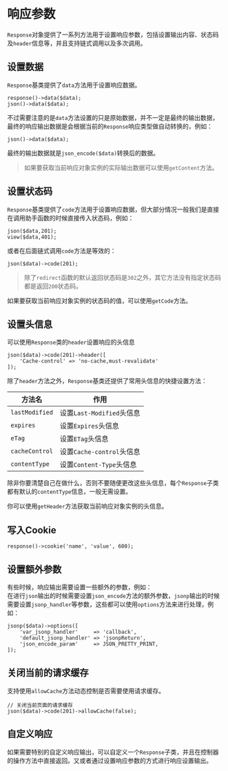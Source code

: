 # 响应参数

`Response`对象提供了一系列方法用于设置响应参数，包括设置输出内容、状态码及`header`信息等，并且支持链式调用以及多次调用。

## 设置数据

`Response`基类提供了`data`方法用于设置响应数据。

```
response()->data($data);
json()->data($data);
```

不过需要注意的是`data`方法设置的只是原始数据，并不一定是最终的输出数据，最终的响应输出数据是会根据当前的`Response`响应类型做自动转换的，例如：

```
json()->data($data);
```

最终的输出数据就是`json_encode($data)`转换后的数据。

> 如果要获取当前响应对象实例的实际输出数据可以使用`getContent`方法。

## 设置状态码

`Response`基类提供了`code`方法用于设置响应数据，但大部分情况一般我们是直接在调用助手函数的时候直接传入状态码，例如：

```
json($data,201);
view($data,401);
```

或者在后面链式调用`code`方法是等效的：

```
json($data)->code(201);
```

> 除了`redirect`函数的默认返回状态码是`302`之外，其它方法没有指定状态码都是返回`200`状态码。

如果要获取当前响应对象实例的状态码的值，可以使用`getCode`方法。

## 设置头信息

可以使用`Response`类的`header`设置响应的头信息

```
json($data)->code(201)->header([
    'Cache-control' => 'no-cache,must-revalidate'
]);
```

除了`header`方法之外，`Response`基类还提供了常用头信息的快捷设置方法：

|方法名|作用|
|---|---|
|`lastModified`|设置`Last-Modified`头信息|
|`expires`|设置`Expires`头信息|
|`eTag`|设置`ETag`头信息|
|`cacheControl`|设置`Cache-control`头信息|
|`contentType`|设置`Content-Type`头信息|

除非你要清楚自己在做什么，否则不要随便更改这些头信息，每个`Response`子类都有默认的`contentType`信息，一般无需设置。

你可以使用`getHeader`方法获取当前响应对象实例的头信息。

## 写入Cookie

```
response()->cookie('name', 'value', 600);
```

## 设置额外参数

有些时候，响应输出需要设置一些额外的参数，例如：  
在进行`json`输出的时候需要设置`json_encode`方法的额外参数，`jsonp`输出的时候需要设置`jsonp_handler`等参数，这些都可以使用`options`方法来进行处理，例如：

```
jsonp($data)->options([
    'var_jsonp_handler'     => 'callback',
    'default_jsonp_handler' => 'jsonpReturn',
    'json_encode_param'     => JSON_PRETTY_PRINT,
]);
```

## 关闭当前的请求缓存

支持使用`allowCache`方法动态控制是否需要使用请求缓存。

```
// 关闭当前页面的请求缓存
json($data)->code(201)->allowCache(false);
```

## 自定义响应

如果需要特别的自定义响应输出，可以自定义一个`Response`子类，并且在控制器的操作方法中直接返回。又或者通过设置响应参数的方式进行响应设置输出。